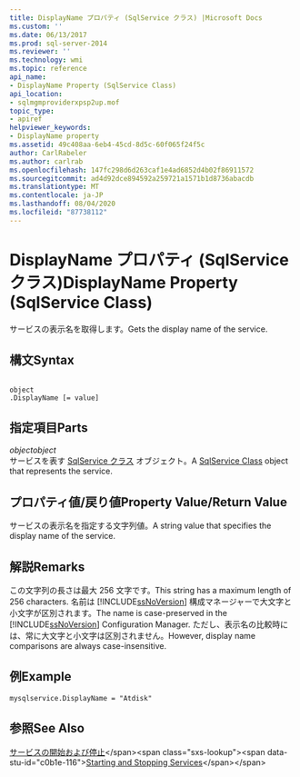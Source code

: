 ```yaml
---
title: DisplayName プロパティ (SqlService クラス) |Microsoft Docs
ms.custom: ''
ms.date: 06/13/2017
ms.prod: sql-server-2014
ms.reviewer: ''
ms.technology: wmi
ms.topic: reference
api_name:
- DisplayName Property (SqlService Class)
api_location:
- sqlmgmproviderxpsp2up.mof
topic_type:
- apiref
helpviewer_keywords:
- DisplayName property
ms.assetid: 49c408aa-6eb4-45cd-8d5c-60f065f24f5c
author: CarlRabeler
ms.author: carlrab
ms.openlocfilehash: 147fc298d6d263caf1e4ad6852d4b02f86911572
ms.sourcegitcommit: ad4d92dce894592a259721a1571b1d8736abacdb
ms.translationtype: MT
ms.contentlocale: ja-JP
ms.lasthandoff: 08/04/2020
ms.locfileid: "87738112"
---
```

# <a name="displayname-property-sqlservice-class"></a><span data-ttu-id="c0b1e-102">DisplayName プロパティ (SqlService クラス)</span><span class="sxs-lookup"><span data-stu-id="c0b1e-102">DisplayName Property (SqlService Class)</span></span>
  <span data-ttu-id="c0b1e-103">サービスの表示名を取得します。</span><span class="sxs-lookup"><span data-stu-id="c0b1e-103">Gets the display name of the service.</span></span>  
  
## <a name="syntax"></a><span data-ttu-id="c0b1e-104">構文</span><span class="sxs-lookup"><span data-stu-id="c0b1e-104">Syntax</span></span>  
  
```  
  
object  
.DisplayName [= value]  
```  
  
## <a name="parts"></a><span data-ttu-id="c0b1e-105">指定項目</span><span class="sxs-lookup"><span data-stu-id="c0b1e-105">Parts</span></span>  
 <span data-ttu-id="c0b1e-106">*object*</span><span class="sxs-lookup"><span data-stu-id="c0b1e-106">*object*</span></span>  
 <span data-ttu-id="c0b1e-107">サービスを表す [SqlService クラス](sqlservice-class.md) オブジェクト。</span><span class="sxs-lookup"><span data-stu-id="c0b1e-107">A [SqlService Class](sqlservice-class.md) object that represents the service.</span></span>  
  
## <a name="property-valuereturn-value"></a><span data-ttu-id="c0b1e-108">プロパティ値/戻り値</span><span class="sxs-lookup"><span data-stu-id="c0b1e-108">Property Value/Return Value</span></span>  
 <span data-ttu-id="c0b1e-109">サービスの表示名を指定する文字列値。</span><span class="sxs-lookup"><span data-stu-id="c0b1e-109">A string value that specifies the display name of the service.</span></span>  
  
## <a name="remarks"></a><span data-ttu-id="c0b1e-110">解説</span><span class="sxs-lookup"><span data-stu-id="c0b1e-110">Remarks</span></span>  
 <span data-ttu-id="c0b1e-111">この文字列の長さは最大 256 文字です。</span><span class="sxs-lookup"><span data-stu-id="c0b1e-111">This string has a maximum length of 256 characters.</span></span> <span data-ttu-id="c0b1e-112">名前は [!INCLUDE[ssNoVersion](../../../includes/ssnoversion-md.md)] 構成マネージャーで大文字と小文字が区別されます。</span><span class="sxs-lookup"><span data-stu-id="c0b1e-112">The name is case-preserved in the [!INCLUDE[ssNoVersion](../../../includes/ssnoversion-md.md)] Configuration Manager.</span></span> <span data-ttu-id="c0b1e-113">ただし、表示名の比較時には、常に大文字と小文字は区別されません。</span><span class="sxs-lookup"><span data-stu-id="c0b1e-113">However, display name comparisons are always case-insensitive.</span></span>  
  
## <a name="example"></a><span data-ttu-id="c0b1e-114">例</span><span class="sxs-lookup"><span data-stu-id="c0b1e-114">Example</span></span>  
  
```  
mysqlservice.DisplayName = "Atdisk"  
```  
  
## <a name="see-also"></a><span data-ttu-id="c0b1e-115">参照</span><span class="sxs-lookup"><span data-stu-id="c0b1e-115">See Also</span></span>  
 <span data-ttu-id="c0b1e-116">[サービスの開始および停止](https://technet.microsoft.com/library/ms174886\(v=sql.105\).aspx)</span><span class="sxs-lookup"><span data-stu-id="c0b1e-116">[Starting and Stopping Services](https://technet.microsoft.com/library/ms174886\(v=sql.105\).aspx)</span></span>  
  
  
